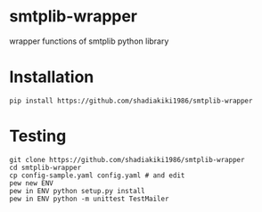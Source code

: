 # smtplib-wrapper
wrapper functions of smtplib python library

# Installation

    pip install https://github.com/shadiakiki1986/smtplib-wrapper

# Testing

    git clone https://github.com/shadiakiki1986/smtplib-wrapper
    cd smtplib-wrapper
    cp config-sample.yaml config.yaml # and edit
    pew new ENV
    pew in ENV python setup.py install
    pew in ENV python -m unittest TestMailer

